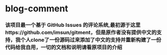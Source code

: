 # blog-comment

### 该项目最一个基于 GitHub Issues 的评论系统,最初源于这里https://github.com/imsun/gitment，但是原作者没有提供中文的支持，我个人clone了一份源码过来添加了中文的支持并重新构建了一份代码给我自用，一切的文档和说明请看原项目的介绍
